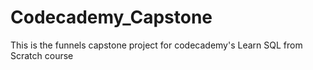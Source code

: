 # Codecademy_Capstone
This is the funnels capstone project for codecademy's Learn SQL from Scratch course

